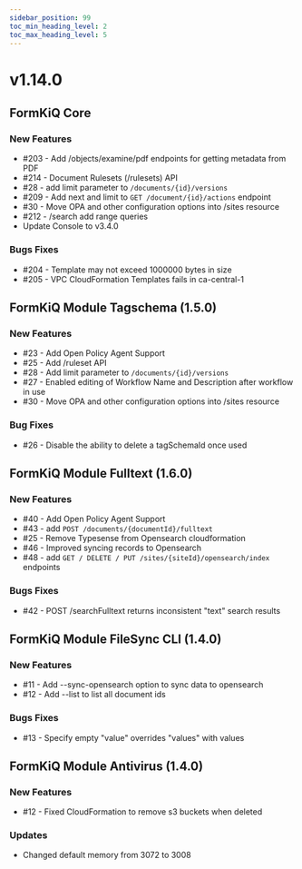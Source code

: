 ```yaml
---
sidebar_position: 99
toc_min_heading_level: 2
toc_max_heading_level: 5
---
```


# v1.14.0

## FormKiQ Core

### New Features

* #203 - Add /objects/examine/pdf endpoints for getting metadata from PDF
* #214 - Document Rulesets (/rulesets) API
* #28 - add limit parameter to `/documents/{id}/versions`
* #209 - Add next and limit to `GET /document/{id}/actions` endpoint
* #30 - Move OPA and other configuration options into /sites resource
* #212 - /search add range queries
* Update Console to v3.4.0

### Bugs Fixes

* #204 - Template may not exceed 1000000 bytes in size
* #205 - VPC CloudFormation Templates fails in ca-central-1

## FormKiQ Module Tagschema (1.5.0)

### New Features

* #23 - Add Open Policy Agent Support
* #25 - Add /ruleset API
* #28 - Add limit parameter to `/documents/{id}/versions`
* #27 - Enabled editing of Workflow Name and Description after workflow in use
* #30 - Move OPA and other configuration options into /sites resource

### Bug Fixes

* #26 - Disable the ability to delete a tagSchemaId once used

## FormKiQ Module Fulltext (1.6.0)

### New Features

* #40 - Add Open Policy Agent Support
* #43 - add `POST /documents/{documentId}/fulltext`
* #25 - Remove Typesense from Opensearch cloudformation
* #46 - Improved syncing records to Opensearch
* #48 - add `GET / DELETE / PUT /sites/{siteId}/opensearch/index` endpoints

### Bugs Fixes

* #42 - POST /searchFulltext returns inconsistent "text" search results

## FormKiQ Module FileSync CLI (1.4.0)

### New Features

* #11 - Add --sync-opensearch option to sync data to opensearch
* #12 - Add --list to list all document ids 

### Bugs Fixes

* #13 - Specify empty "value" overrides "values" with values

## FormKiQ Module Antivirus (1.4.0)

### New Features

* #12 - Fixed CloudFormation to remove s3 buckets when deleted

### Updates

* Changed default memory from 3072 to 3008